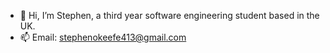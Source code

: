 - 👋 Hi, I’m Stephen, a third year software engineering student based in the UK.
- 📫 Email: stephenokeefe413@gmail.com
<!---
- 👀 I’m interested in learning as much as possible!
- 🌱 I’m currently learning Python, Java, and web development tools (HTML/CSS/JS). I am looking to use jQuery and React as well.
- 💞️ I’m looking to collaborate on probably nothing at the moment
- 📫 How to reach me ...
--->

<!---
sokkit/sokkit is a ✨ special ✨ repository because its `README.md` (this file) appears on your GitHub profile.
You can click the Preview link to take a look at your changes.
--->
